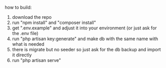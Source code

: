 how to build: 
1. download the repo
2. run "npm install" and "composer install"
3. get ".env.example" and adjust it into your environment (or just ask for the .env file)
4. run "php artisan key:generate" and make db with the same name with what is needed
5. there is migrate but no seeder so just ask for the db backup and import it directly
6. run "php artisan serve"
